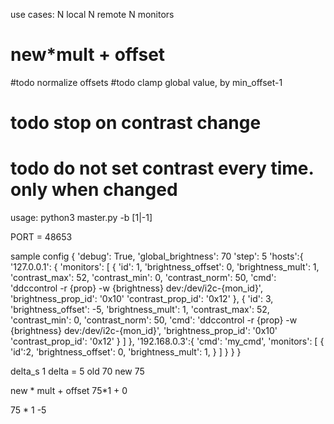use cases:
N local
N remote N monitors

# new*mult + offset
#todo normalize offsets
#todo clamp global value, by min_offset-1
# todo stop on contrast change
# todo do not set contrast every time. only when changed
usage:
python3 master.py -b [1|-1]

PORT = 48653

sample config
{
    'debug': True,
    'global_brightness': 70
    'step': 5
    'hosts':{
        '127.0.0.1': {
            'monitors':
                [
                    {
                        'id': 1,
                        'brightness_offset': 0,
                        'brightness_mult': 1,
                        'contrast_max': 52,
                        'contrast_min': 0,
                        'contrast_norm': 50,
                        'cmd': 'ddccontrol -r {prop} -w {brightness} dev:/dev/i2c-{mon_id}',
                        'brightness_prop_id': '0x10'
                        'contrast_prop_id': '0x12'
                    },
                    {
                        'id': 3,
                        'brightness_offset': -5,
                        'brightness_mult': 1,
                        'contrast_max': 52,
                        'contrast_min': 0,
                        'contrast_norm': 50,
                        'cmd': 'ddccontrol -r {prop} -w {brightness} dev:/dev/i2c-{mon_id}',
                        'brightness_prop_id': '0x10'
                        'contrast_prop_id': '0x12'
                    }
                ]
        },
        '192.168.0.3':{
            'cmd': 'my_cmd',
            'monitors':
            [
                {
                    'id':2,
                    'brightness_offset': 0,
                    'brightness_mult': 1,
                }
            ]
        }
    }
}


delta_s 1
delta = 5
old 70
new 75

new * mult + offset
75*1 + 0

75 * 1 -5